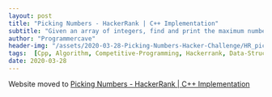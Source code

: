 ```yaml
---
layout: post
title: "Picking Numbers - HackerRank | C++ Implementation"
subtitle: "Given an array of integers, find and print the maximum number of integers you can select from the array such that the absolute difference between any two of the chosen integers is less than or equal to 1. For example, if your array is a = [1, 1, 2, 2, 4, 4, 5, 5, 5], you can create two subarrays meeting the criterion: [1, 1, 2, 2] and [4, 4, 5, 5, 5]. The maximum length subarray has 5 elements."
author: "Programmercave"
header-img: "/assets/2020-03-28-Picking-Numbers-Hacker-Challenge/HR_picking_numbers.jpg"
tags:  [Cpp, Algorithm, Competitive-Programming, Hackerrank, Data-Structure]
date: 2020-03-28
---
```


Website moved to [Picking Numbers - HackerRank | C++ Implementation](https://programmercave.com/blog/2020/03/28/Picking-Numbers-HackerRank-Challenge-Cpp-Implementation)
